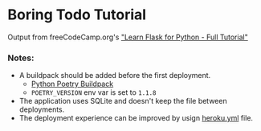 # Boring Todo Tutorial

Output from freeCodeCamp.org's ["Learn Flask for Python - Full Tutorial"](https://www.youtube.com/watch?v=Z1RJmh_OqeA)

### Notes:
* A buildpack should be added before the first deployment.
  * [Python Poetry Buildpack](https://github.com/moneymeets/python-poetry-buildpack/)
  * `POETRY_VERSION` env var is set to `1.1.8` 
* The application uses SQLite and doesn't keep the file between deployments.
* The deployment experience can be improved by usign [heroku.yml](https://devcenter.heroku.com/articles/build-docker-images-heroku-yml) file.